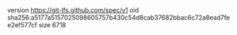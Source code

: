 version https://git-lfs.github.com/spec/v1
oid sha256:a5177a5157025098605757b430c54d8cab37682bbac6c72a8ead7fee2ef577cf
size 6718
